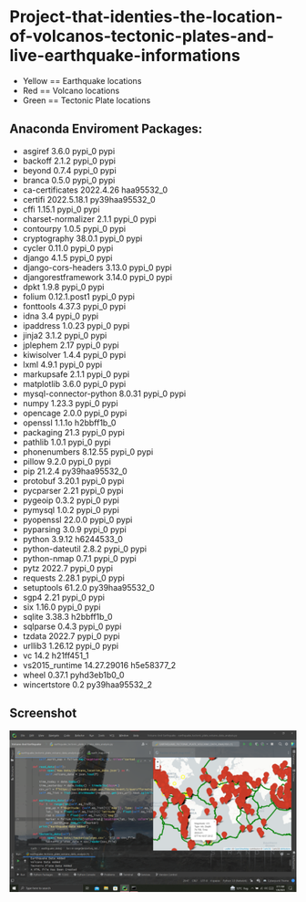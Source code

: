 # Project-that-identies-the-location-of-volcanos-tectonic-plates-and-live-earthquake-informations

- Yellow == Earthquake locations
- Red == Volcano locations
- Green == Tectonic Plate locations

Anaconda Enviroment Packages:
----------------------------------
- asgiref                   3.6.0                    pypi_0    pypi
- backoff                   2.1.2                    pypi_0    pypi
- beyond                    0.7.4                    pypi_0    pypi
- branca                    0.5.0                    pypi_0    pypi
- ca-certificates           2022.4.26            haa95532_0
- certifi                   2022.5.18.1      py39haa95532_0
- cffi                      1.15.1                   pypi_0    pypi
- charset-normalizer        2.1.1                    pypi_0    pypi
- contourpy                 1.0.5                    pypi_0    pypi
- cryptography              38.0.1                   pypi_0    pypi
- cycler                    0.11.0                   pypi_0    pypi
- django                    4.1.5                    pypi_0    pypi
- django-cors-headers       3.13.0                   pypi_0    pypi
- djangorestframework       3.14.0                   pypi_0    pypi
- dpkt                      1.9.8                    pypi_0    pypi
- folium                    0.12.1.post1             pypi_0    pypi
- fonttools                 4.37.3                   pypi_0    pypi
- idna                      3.4                      pypi_0    pypi
- ipaddress                 1.0.23                   pypi_0    pypi
- jinja2                    3.1.2                    pypi_0    pypi
- jplephem                  2.17                     pypi_0    pypi
- kiwisolver                1.4.4                    pypi_0    pypi
- lxml                      4.9.1                    pypi_0    pypi
- markupsafe                2.1.1                    pypi_0    pypi
- matplotlib                3.6.0                    pypi_0    pypi
- mysql-connector-python    8.0.31                   pypi_0    pypi
- numpy                     1.23.3                   pypi_0    pypi
- opencage                  2.0.0                    pypi_0    pypi
- openssl                   1.1.1o               h2bbff1b_0
- packaging                 21.3                     pypi_0    pypi
- pathlib                   1.0.1                    pypi_0    pypi
- phonenumbers              8.12.55                  pypi_0    pypi
- pillow                    9.2.0                    pypi_0    pypi
- pip                       21.2.4           py39haa95532_0
- protobuf                  3.20.1                   pypi_0    pypi
- pycparser                 2.21                     pypi_0    pypi
- pygeoip                   0.3.2                    pypi_0    pypi
- pymysql                   1.0.2                    pypi_0    pypi
- pyopenssl                 22.0.0                   pypi_0    pypi
- pyparsing                 3.0.9                    pypi_0    pypi
- python                    3.9.12               h6244533_0
- python-dateutil           2.8.2                    pypi_0    pypi
- python-nmap               0.7.1                    pypi_0    pypi
- pytz                      2022.7                   pypi_0    pypi
- requests                  2.28.1                   pypi_0    pypi
- setuptools                61.2.0           py39haa95532_0
- sgp4                      2.21                     pypi_0    pypi
- six                       1.16.0                   pypi_0    pypi
- sqlite                    3.38.3               h2bbff1b_0
- sqlparse                  0.4.3                    pypi_0    pypi
- tzdata                    2022.7                   pypi_0    pypi
- urllib3                   1.26.12                  pypi_0    pypi
- vc                        14.2                 h21ff451_1
- vs2015_runtime            14.27.29016          h5e58377_2
- wheel                     0.37.1             pyhd3eb1b0_0
- wincertstore              0.2              py39haa95532_2

Screenshot
-----------------------------

![](Volcanos%20Tectonic%20Plates%20And%20Earthquakes/Output/Screenshot%202023-01-08%20031928.png)
